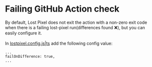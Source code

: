 # Failing GitHub Action check

By default, Lost Pixel does not exit the action with a non-zero exit code when there is a failing lost-pixel run(differences found ❌), but you can easily configure it.\
\
In [lostpixel.config.js|ts](../setup/project-configuration.md) add the following config value:

```
...
failOnDifference: true,
...
```

